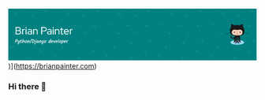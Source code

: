 [![Social banner for brianpainter](https://raw.githubusercontent.com/brianpainter/brianpainter/main/github-header-image.png)](https://mrpaulishaili.vercel.app))](https://brianpainter.com)

### Hi there 👋

<!--
**BrianPainter/BrianPainter** is a ✨ _special_ ✨ repository because its `README.md` (this file) appears on your GitHub profile.

Here are some ideas to get you started:

- 🔭 I’m currently working on ...
- 🌱 I’m currently learning ...
- 👯 I’m looking to collaborate on ...
- 🤔 I’m looking for help with ...
- 💬 Ask me about ...
- 📫 How to reach me: ...
- 😄 Pronouns: ...
- ⚡ Fun fact: ...
-->
